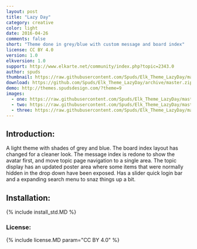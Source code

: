 ```yaml
---
layout: post
title: "Lazy Day"
category: creative
color: light
date: 2016-04-26
comments: false
short: "Theme done in grey/blue with custom message and board index"
license: CC BY 4.0
version: 1.0
elkversion: 1.0
support: http://www.elkarte.net/community/index.php?topic=2343.0
author: spuds
thumbnail: https://raw.githubusercontent.com/Spuds/Elk_Theme_LazyDay/master/sample_images/post1.jpg
download: https://github.com/Spuds/Elk_Theme_LazyDay/archive/master.zip
demo: http://themes.spudsdesign.com/?theme=9
images:
  - one: https://raw.githubusercontent.com/Spuds/Elk_Theme_LazyDay/master/sample_images/boardindex.jpg
  - two: https://raw.githubusercontent.com/Spuds/Elk_Theme_LazyDay/master/sample_images/messageindex.jpg
  - three: https://raw.githubusercontent.com/Spuds/Elk_Theme_LazyDay/master/sample_images/attachment.jpg
---
```


## Introduction:
A light theme with shades of grey and blue.  The board index layout has changed for a cleaner look. The message index is redone to show the avatar first, and move topic page navigation to a single area.  The topic display has an updated poster area where some items that were normally hidden in the drop down have been exposed.  Has a slider quick login bar and a expanding search menu to snaz things up a bit.

## Installation:
{% include install_std.MD %}

### License:
{% include license.MD param="CC BY 4.0" %}

